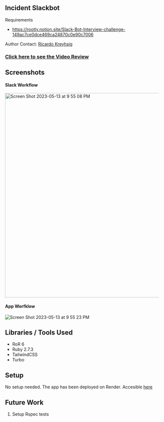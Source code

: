 ## Incident Slackbot

Requirements
- https://rootly.notion.site/Slack-Bot-Interview-challenge-149ac7ce0dce469ca24870c0e90c7006

Author Contact:
[Ricardo Kreyhsig](mailto:rickreyhsig@gmail.com)

### [Click here to see the Video Review](https://www.loom.com/share/d16b152fbbe5476dabfe4575cc6e1b26)


## Screenshots
#### Slack Workflow 

<img width="669" alt="Screen Shot 2023-05-13 at 9 55 08 PM" src="https://github.com/rickreyhsig/template-ruby-on-rails-postgres/assets/2385700/c5343446-6dc2-4332-b21f-9fa41a273f4c">

#### App Worfklow

![Screen Shot 2023-05-13 at 9 55 23 PM](https://github.com/rickreyhsig/template-ruby-on-rails-postgres/assets/2385700/07964d27-d72e-4d4e-aa7d-94d60022a9da)


## Libraries / Tools Used

- RoR 6
- Ruby 2.7.3
- TailwindCSS
- Turbo

## Setup

No setup needed.  The app has been deployed on Render.
Accesible [here](https://mysite-mr22.onrender.com/)


## Future Work

1. Setup Rspec tests

